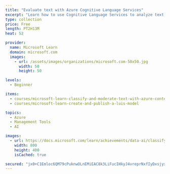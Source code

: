 ```yaml
---
title: "Evaluate text with Azure Cognitive Language Services"
excerpt: "Learn how to use Cognitive Language Services to analyze text, determine intent, detect adult themes, and process natural language input"
type: collection
price: Free
length: PT2H13M
heat: 52

provider:
  name: Microsoft Learn
  domain: microsoft.com
  images:
    - url: /assets/images/organizations/microsoft.com-50x50.jpg
      width: 50
      height: 50

levels:
  - Beginner

items:
  - courses/microsoft-learn-classify-and-moderate-text-with-azure-content-moderator
  - courses/microsoft-learn-create-and-publish-a-luis-model

topics:
  - Azure
  - Management Tools
  - AI

images:
  - url: https://docs.microsoft.com/learn/achievements/data-ai/classify-and-moderate-text-with-azure-content-moderator-social.png
    width: 800
    height: 400
    isCached: true

secured: "jx0+C1Emloc6QM79cPuknwOLnEMiEAC8k3LiFucIHkyJ4vreprNxfIyDxsjyxzj12xZALplJx0d8uWZia8FHMF2Mk+3KZtaOffoQvYNQn9XvUAg9Dhg4fxy5Iq5UGdMcuabTvy5OLpbqX9kg1ViY2nelUKXaqX7UM3yVmbpnjp5gW5GtmQXJtOPpbbHX+ffGuV+I0QfNSJdKd+kBTivUNQmwQUd3Ck/m38WoeP/dHwyqr9YuJ7CPE5Wfxhr5ynpIOJ8Fz1cBV9BHWUza++889dDeqRwv5UtQlatKboBNOxY0IPiFDShtgTAFKVuR7FGWdGNPvc/Q3lIexIcHBDM7/ia1hVab4CqCQSoZmIqsSE4=;ASqPCtvErFWTUVGSlcVLWQ=="
---
```


